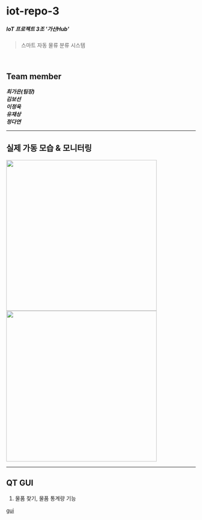 # iot-repo-3
##### IoT 프로젝트 3조 '가산Hub'
> 스마트 자동 물류 분류 시스템

<br>

## Team member
***최가은(팀장)*** <br>
***김보선*** <br>
***이정욱*** <br>
***유재상*** <br>
***정다연***

---
## 실제 가동 모습 & 모니터링
<img src="https://github.com/addinedu-ros-4th/iot-repo-3/assets/102429136/80628a38-0520-4cfd-a8ef-08bf227d9c0b" width="400" height="400"/> <img src="https://github.com/addinedu-ros-4th/iot-repo-3/assets/102429136/b095b69a-fcf5-4a3f-8808-9f0ce22169aa" width="400" height="400"/>

---
## QT GUI
1. 물품 찾기, 물품 통계량 기능

[gui](https://github.com/addinedu-ros-4th/iot-repo-3/assets/102429136/e073fc87-4c36-439e-9a8d-c89939099736)
